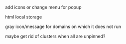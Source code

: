 add icons or change menu for popup<br>

html local storage <br>

gray icon/message for domains on which it does not run <br>

maybe get rid of clusters when all are unpinned?<br>